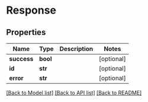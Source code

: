 # Response

## Properties
Name | Type | Description | Notes
------------ | ------------- | ------------- | -------------
**success** | **bool** |  | [optional] 
**id** | **str** |  | [optional] 
**error** | **str** |  | [optional] 

[[Back to Model list]](../README.md#documentation-for-models) [[Back to API list]](../README.md#documentation-for-api-endpoints) [[Back to README]](../README.md)



